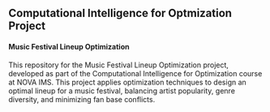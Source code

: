 
## Computational Intelligence for Optmization Project

####  Music Festival Lineup Optimization


This repository for the Music Festival Lineup Optimization project, developed as part of the Computational Intelligence for Optimization course at NOVA IMS. This project applies optimization techniques to design an optimal lineup for a music festival, balancing artist popularity, genre diversity, and minimizing fan base conflicts.


